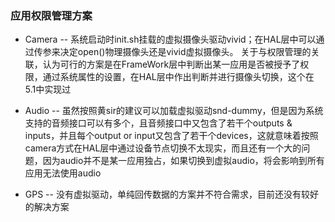### 应用权限管理方案
- Camera -- 系统启动时init.sh挂载的虚拟摄像头驱动vivid；在HAL层中可以通过传参来决定open()物理摄像头还是vivid虚拟摄像头。
关于与权限管理的关联，认为可行的方案是在FrameWork层中判断出某一应用是否被授予了权限，通过系统属性的设置，在HAL层中作出判断并进行摄像头切换，这个在 5.1中实现过

- Audio -- 虽然按照黄sir的建议可以加载虚拟驱动snd-dummy，但是因为系统支持的音频接口可以有多个，且音频接口中又包含了若干个outputs & inputs，并且每个output or input又包含了若干个devices，这就意味着按照camera方式在HAL层中通过设备节点切换不太现实，而且还有一个大的问题，因为audio并不是某一应用独占，如果切换到虚拟audio，将会影响到所有应用无法使用audio
- GPS -- 没有虚拟驱动，单纯回传数据的方案并不符合需求，目前还没有较好的解决方案
